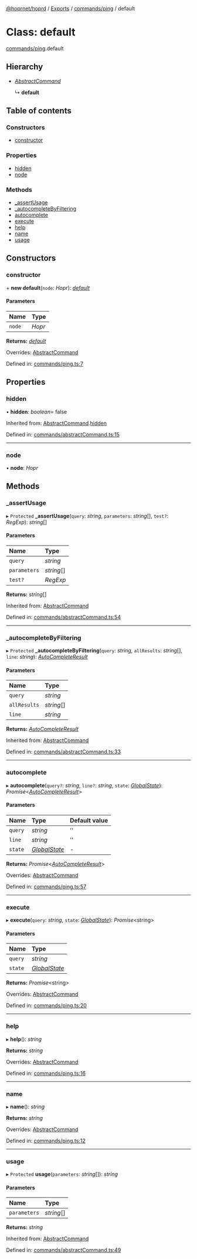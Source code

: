 [@hoprnet/hoprd](../README.md) / [Exports](../modules.md) / [commands/ping](../modules/commands_ping.md) / default

# Class: default

[commands/ping](../modules/commands_ping.md).default

## Hierarchy

- [_AbstractCommand_](commands_abstractcommand.abstractcommand.md)

  ↳ **default**

## Table of contents

### Constructors

- [constructor](commands_ping.default.md#constructor)

### Properties

- [hidden](commands_ping.default.md#hidden)
- [node](commands_ping.default.md#node)

### Methods

- [\_assertUsage](commands_ping.default.md#_assertusage)
- [\_autocompleteByFiltering](commands_ping.default.md#_autocompletebyfiltering)
- [autocomplete](commands_ping.default.md#autocomplete)
- [execute](commands_ping.default.md#execute)
- [help](commands_ping.default.md#help)
- [name](commands_ping.default.md#name)
- [usage](commands_ping.default.md#usage)

## Constructors

### constructor

\+ **new default**(`node`: _Hopr_): [_default_](commands_ping.default.md)

#### Parameters

| Name   | Type   |
| :----- | :----- |
| `node` | _Hopr_ |

**Returns:** [_default_](commands_ping.default.md)

Overrides: [AbstractCommand](commands_abstractcommand.abstractcommand.md)

Defined in: [commands/ping.ts:7](https://github.com/hoprnet/hoprnet/blob/448a47a/packages/hoprd/src/commands/ping.ts#L7)

## Properties

### hidden

• **hidden**: _boolean_= false

Inherited from: [AbstractCommand](commands_abstractcommand.abstractcommand.md).[hidden](commands_abstractcommand.abstractcommand.md#hidden)

Defined in: [commands/abstractCommand.ts:15](https://github.com/hoprnet/hoprnet/blob/448a47a/packages/hoprd/src/commands/abstractCommand.ts#L15)

---

### node

• **node**: _Hopr_

## Methods

### \_assertUsage

▸ `Protected` **\_assertUsage**(`query`: _string_, `parameters`: _string_[], `test?`: _RegExp_): _string_[]

#### Parameters

| Name         | Type       |
| :----------- | :--------- |
| `query`      | _string_   |
| `parameters` | _string_[] |
| `test?`      | _RegExp_   |

**Returns:** _string_[]

Inherited from: [AbstractCommand](commands_abstractcommand.abstractcommand.md)

Defined in: [commands/abstractCommand.ts:54](https://github.com/hoprnet/hoprnet/blob/448a47a/packages/hoprd/src/commands/abstractCommand.ts#L54)

---

### \_autocompleteByFiltering

▸ `Protected` **\_autocompleteByFiltering**(`query`: _string_, `allResults`: _string_[], `line`: _string_): [_AutoCompleteResult_](../modules/commands_abstractcommand.md#autocompleteresult)

#### Parameters

| Name         | Type       |
| :----------- | :--------- |
| `query`      | _string_   |
| `allResults` | _string_[] |
| `line`       | _string_   |

**Returns:** [_AutoCompleteResult_](../modules/commands_abstractcommand.md#autocompleteresult)

Inherited from: [AbstractCommand](commands_abstractcommand.abstractcommand.md)

Defined in: [commands/abstractCommand.ts:33](https://github.com/hoprnet/hoprnet/blob/448a47a/packages/hoprd/src/commands/abstractCommand.ts#L33)

---

### autocomplete

▸ **autocomplete**(`query?`: _string_, `line?`: _string_, `state`: [_GlobalState_](../modules/commands_abstractcommand.md#globalstate)): _Promise_<[_AutoCompleteResult_](../modules/commands_abstractcommand.md#autocompleteresult)\>

#### Parameters

| Name    | Type                                                                | Default value |
| :------ | :------------------------------------------------------------------ | :------------ |
| `query` | _string_                                                            | ''            |
| `line`  | _string_                                                            | ''            |
| `state` | [_GlobalState_](../modules/commands_abstractcommand.md#globalstate) | -             |

**Returns:** _Promise_<[_AutoCompleteResult_](../modules/commands_abstractcommand.md#autocompleteresult)\>

Overrides: [AbstractCommand](commands_abstractcommand.abstractcommand.md)

Defined in: [commands/ping.ts:57](https://github.com/hoprnet/hoprnet/blob/448a47a/packages/hoprd/src/commands/ping.ts#L57)

---

### execute

▸ **execute**(`query`: _string_, `state`: [_GlobalState_](../modules/commands_abstractcommand.md#globalstate)): _Promise_<string\>

#### Parameters

| Name    | Type                                                                |
| :------ | :------------------------------------------------------------------ |
| `query` | _string_                                                            |
| `state` | [_GlobalState_](../modules/commands_abstractcommand.md#globalstate) |

**Returns:** _Promise_<string\>

Overrides: [AbstractCommand](commands_abstractcommand.abstractcommand.md)

Defined in: [commands/ping.ts:20](https://github.com/hoprnet/hoprnet/blob/448a47a/packages/hoprd/src/commands/ping.ts#L20)

---

### help

▸ **help**(): _string_

**Returns:** _string_

Overrides: [AbstractCommand](commands_abstractcommand.abstractcommand.md)

Defined in: [commands/ping.ts:16](https://github.com/hoprnet/hoprnet/blob/448a47a/packages/hoprd/src/commands/ping.ts#L16)

---

### name

▸ **name**(): _string_

**Returns:** _string_

Overrides: [AbstractCommand](commands_abstractcommand.abstractcommand.md)

Defined in: [commands/ping.ts:12](https://github.com/hoprnet/hoprnet/blob/448a47a/packages/hoprd/src/commands/ping.ts#L12)

---

### usage

▸ `Protected` **usage**(`parameters`: _string_[]): _string_

#### Parameters

| Name         | Type       |
| :----------- | :--------- |
| `parameters` | _string_[] |

**Returns:** _string_

Inherited from: [AbstractCommand](commands_abstractcommand.abstractcommand.md)

Defined in: [commands/abstractCommand.ts:49](https://github.com/hoprnet/hoprnet/blob/448a47a/packages/hoprd/src/commands/abstractCommand.ts#L49)
